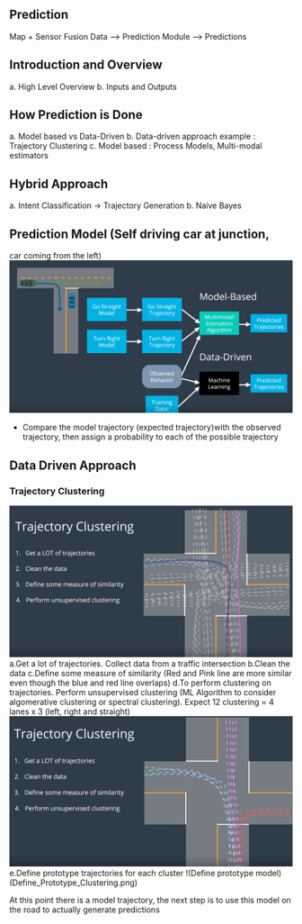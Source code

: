 ## Prediction

Map + Sensor Fusion Data --> Prediction Module --> Predictions

## Introduction and Overview
a. High Level Overview
b. Inputs and Outputs

## How Prediction is Done
a. Model based vs Data-Driven
b. Data-driven approach example : Trajectory Clustering
c. Model based : Process Models, Multi-modal estimators

## Hybrid Approach
a. Intent Classification -> Trajectory Generation
b. Naive Bayes

## Prediction Model (Self driving car at junction,
car coming from the left)
![Prediction Model](Prediction_Model.png)

* Compare the model trajectory (expected trajectory)with the observed trajectory,
  then assign a probability to each of the possible trajectory

## Data Driven Approach
### Trajectory Clustering
![Trajectory Clustering](Trajectory_Clustering.png)
a.Get a lot of trajectories. Collect data from a traffic intersection
b.Clean the data
c.Define some measure of similarity (Red and Pink line are more similar even though the blue and red line overlaps)
d.To perform clustering on trajectories. Perform unsupervised clustering (ML Algorithm to consider algomerative clustering or spectral clustering). Expect 12 clustering = 4 lanes x 3 (left, right and straight)
![Clustering Result](Trajectory_Clustering_Result.png)
e.Define prototype trajectories for each cluster
!(Define prototype model)(Define_Prototype_Clustering.png)

At this point there is a model trajectory, the next step is to use this model on the road to actually generate predictions